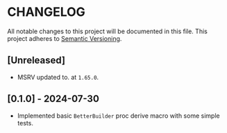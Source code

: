 # CHANGELOG

All notable changes to this project will be documented in this file. This project adheres to
[Semantic Versioning](http://semver.org/).

## [Unreleased]

- MSRV updated to. at `1.65.0`.

## [0.1.0] - 2024-07-30

- Implemented basic `BetterBuilder` proc derive macro with some simple tests.
